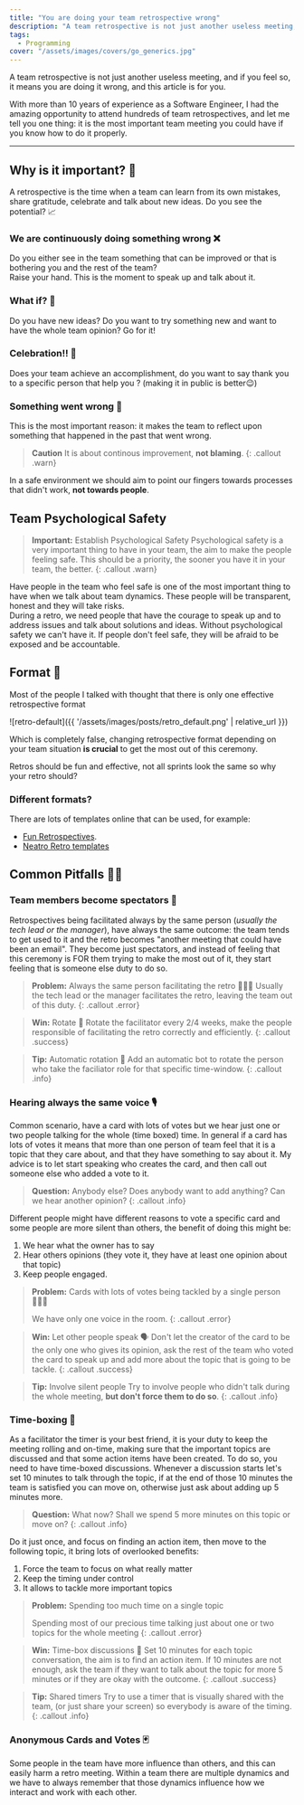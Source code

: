 ```yaml
---
title: "You are doing your team retrospective wrong"
description: "A team retrospective is not just another useless meeting, and if you feel so, it means you are doing it wrong, and this article is for you."
tags:
  - Programming
cover: "/assets/images/covers/go_generics.jpg"
---
```


A team retrospective is not just another useless meeting, and if you feel so, it means you are doing it wrong, and this article is for you.

With more than 10 years of experience as a Software Engineer, I had the amazing opportunity to attend hundreds of team retrospectives, and let me tell you one thing: it is the most important team meeting you could have if you know how to do it properly.

---

## Why is it important? 🎩

A retrospective is the time when a team can learn from its own mistakes, share gratitude, celebrate and talk about new ideas. Do you see the potential? 📈

### We are continuously doing something wrong ❌

Do you either see in the team something that can be improved or that is bothering you and the rest of the team?   
Raise your hand. This is the moment to speak up and talk about it.

### What if? 🤔

Do you have new ideas? Do you want to try something new and want to have the whole team opinion? Go for it!

### Celebration!! 🥳

Does your team achieve an accomplishment, do you want to say thank you to a specific person that help you ? (making it in public is better😉)

### Something went wrong 🙅

This is the most important reason: it makes the team to reflect upon something that happened in the past that went wrong.

> **Caution**
> It is about continous improvement, **not blaming**.
{: .callout .warn}

In a safe environment we should aim to point our fingers towards processes that didn't work, **not towards people**.


## Team Psychological Safety

> **Important:** Establish Psychological Safety
> Psychological safety is a very important thing to have in your team, the aim to make the people feeling safe. This should be a priority, the sooner you have it in your team, the better.
{: .callout .warn}

Have people in the team who feel safe is one of the most important thing to have when we talk about team dynamics. These people will be transparent, honest and they will take risks.   
During a retro, we need people that have the courage to speak up and to address issues and talk about solutions and ideas. Without psychological safety we can't have it. If people don't feel safe, they will be afraid to be exposed and be accountable.

## Format 👾

Most of the people I talked with thought that there is only one effective retrospective format

![retro-default]({{ '/assets/images/posts/retro_default.png' | relative_url }})

Which is completely false, changing retrospective format depending on your team situation **is crucial** to get the most out of this ceremony.

Retros should be fun and effective, not all sprints look the same so why your retro should?

### Different formats?

There are lots of templates online that can be used, for example:
* [Fun Retrospectives](https://www.funretrospectives.com/category/retrospective/).
* [Neatro Retro templates](https://www.neatro.io/retrospective-templates/)


## Common Pitfalls 👎🏻

### Team members become spectators 🥱

Retrospectives being facilitated always by the same person (_usually the tech lead or the manager_), have always the same outcome: the team tends to get used to it and the retro becomes "another meeting that could have been an email".  They become just spectators, and instead of feeling that this ceremony is FOR them trying to make the most out of it, they start feeling that is someone else duty to do so.

> **Problem:** Always the same person facilitating the retro 🙅🏼‍♂️
> Usually the tech lead or the manager facilitates the retro, leaving the team out of this duty.
{: .callout .error}

> **Win:** Rotate 🔁
> Rotate the facilitator every 2/4 weeks, make the people responsible of facilitating the retro correctly and efficiently.
{: .callout .success}

> **Tip:** Automatic rotation 🤖
> Add an automatic bot to rotate the person who take the faciliator role for that specific time-window.
{: .callout .info}

### Hearing always the same voice 🎙️

Common scenario, have a card with lots of votes but we hear just one or two people talking for the whole (time boxed) time. In general if a card has lots of votes it means that more than one person of team feel that it is a topic that they care about, and that they have something to say about it. My advice is to let start speaking who creates the card, and then call out someone else who added a vote to it. 

> **Question:** Anybody else?
> Does anybody want to add anything? Can we hear another opinion?
{: .callout .info}

Different people might have different reasons to vote a specific card and some people are more silent than others, the benefit of doing this might be:
1. We hear what the owner has to say
2. Hear others opinions (they vote it, they have at least one opinion about that topic)
3. Keep people engaged.

> **Problem:** Cards with lots of votes being tackled by a single person 🙅🏼‍♂️
>
> We have only one voice in the room.
{: .callout .error}

> **Win:** Let other people speak 🗣️
> Don't let the creator of the card to be the only one who gives its opinion, ask the rest of the team who voted the card to speak up and add more about the topic that is going to be tackle.
{: .callout .success}

> **Tip:** Involve silent people
> Try to involve people who didn't talk during the whole meeting, **but don't force them to do so**.
{: .callout .info}

### Time-boxing 🍅

As a facilitator the timer is your best friend, it is your duty to keep the meeting rolling and on-time, making sure that the important topics are discussed and that some action items have been created. To do so, you need to have time-boxed discussions.
Whenever a discussion starts let's set 10 minutes to talk through the topic, if at the end of those 10 minutes the team is satisfied you can move on, otherwise just ask about adding up 5 minutes more.

> **Question:** What now?
> Shall we spend 5 more minutes on this topic or move on?
{: .callout .info}

Do it just once, and focus on finding an action item, then move to the following topic, it bring lots of overlooked benefits:
1. Force the team to focus on what really matter
2. Keep the timing under control
3. It allows to tackle more important topics

> **Problem:** Spending too much time on a single topic
>
> Spending most of our precious time talking just about one or two topics for the whole meeting
{: .callout .error}

> **Win:** Time-box discussions 🍅
> Set 10 minutes for each topic conversation, the aim is to find an action item.
> If 10 minutes are not enough, ask the team if they want to talk about the topic for more 5 minutes or if they are okay with the outcome.
{: .callout .success}

> **Tip:** Shared timers
> Try to use a timer that is visually shared with the team, (or just share your screen) so everybody is aware of the timing.
{: .callout .info}

### Anonymous Cards and Votes 🃏

Some people in the team have more influence than others, and this can easily harm a retro meeting. Within a team there are multiple dynamics and we have to always remember that those dynamics influence how we interact and work with each other.








